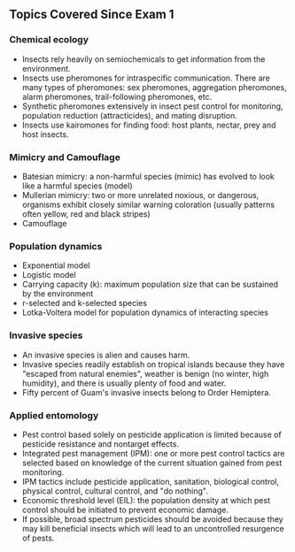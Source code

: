 <!--
.. title: Lecture-21-17 Review for EXAM2
.. slug: lecture-21-17-review-for-exam2
.. date: 2021-10-25 12:45 UTC+10:00
.. tags: lecture
.. category:
.. link:
.. description:
.. type: text
-->

## Topics Covered Since Exam 1
### Chemical ecology
  * Insects rely heavily on semiochemicals to get information from the environment.
  * Insects use pheromones for intraspecific communication. There are many types of pheromones: sex pheromones, aggregation pheromones, alarm pheromones, trail-following pheromones, etc.
  * Synthetic pheromones extensively in insect pest control for monitoring, population reduction (attracticides), and mating disruption.
  * Insects use kairomones for finding food: host plants, nectar, prey and host insects.
### Mimicry and Camouflage
  * Batesian mimicry: a non-harmful species (mimic) has evolved to look like a harmful species (model)
  * Mullerian mimicry: two or more unrelated noxious, or dangerous, organisms exhibit closely similar warning coloration (usually patterns often yellow, red and black stripes)
  * Camouflage
### Population dynamics
  * Exponential model
  * Logistic model
  * Carrying capacity (k): maximum population size that can be sustained by the environment
  * r-selected and k-selected species
  * Lotka-Voltera model for population dynamics of interacting species
### Invasive species
  * An invasive species is alien and causes harm.
  * Invasive species readily establish on tropical islands because they have "escaped from natural enemies", weather is benign (no winter, high humidity), and there is usually plenty of food and water.
  * Fifty percent of Guam's invasive insects belong to Order Hemiptera.
### Applied entomology
  * Pest control based solely on pesticide application is limited because of pesticide resistance and nontarget effects.
  * Integrated pest management (IPM): one or more pest control tactics are selected based on knowledge of the current situation gained from pest monitoring.
  * IPM tactics include pesticide application, sanitation, biological control, physical control, cultural control, and "do nothing".
  * Economic threshold level (EIL): the population density at which pest control should be initiated to prevent economic damage.
  * If possible, broad spectrum pesticides should be avoided because they may kill beneficial insects which will lead to an uncontrolled resurgence of pests.
